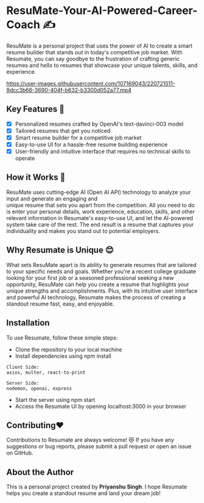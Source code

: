 # ResuMate-Your-AI-Powered-Career-Coach ✍
ResuMate is a personal project that uses the power of AI to create a smart resume builder that stands out in today's 
competitive job market. With Resumate, you can say goodbye to the frustration of crafting generic resumes and hello 
to resumes that showcase your unique talents, skills, and experience.     

https://user-images.githubusercontent.com/107169043/220721511-9dcc3b66-3690-404f-b632-b3300d052a77.mp4

## **Key Features** 🌟

- [x] Personalized resumes crafted by OpenAI's text-davinci-003 model
- [x] Tailored resumes that get you noticed  
- [x] Smart resume builder for a competitive job market
- [x] Easy-to-use UI for a hassle-free resume building experience  
- [x] User-friendly and intuitive interface that requires no technical skills to operate

## **How it Works** 🤠

ResuMate uses cutting-edge AI (Open AI API) technology to analyze your input and generate an engaging and  
unique resume that sets you apart from the competition. All you need to do is enter your personal details, 
work experience, education, skills, and other relevant information in Resumate's easy-to-use UI, and let 
the AI-powered system take care of the rest. The end result is a resume that captures your individuality 
and makes you stand out to potential employers.

## **Why Resumate is Unique** 😊

What sets ResuMate apart is its ability to generate resumes that are tailored to your specific needs and goals. 
Whether you're a recent college graduate looking for your first job or a seasoned professional seeking a new opportunity, 
ResuMate can help you create a resume that highlights your unique strengths and accomplishments. 
Plus, with its intuitive user interface and powerful AI technology, Resumate makes the process of creating a standout resume fast, easy, and enjoyable.

## **Installation**

To use Resumate, follow these simple steps:

- Clone the repository to your local machine
- Install dependencies using npm install
 
 ~~~
Client Side:
axios, multer, react-to-print
 ~~~
 
 ~~~
 Server Side:
 nodemon, openai, express
 ~~~
- Start the server using npm start
- Access the Resumate UI by opening localhost:3000 in your browser

## **Contributing♥**

Contributions to Resumate are always welcome! 😻
If you have any suggestions or bug reports, please submit a pull request or open an issue on GitHub.

## **About the Author**

This is a personal project created by **Priyanshu Singh**. I hope Resumate helps you create a standout resume and land your dream job!

